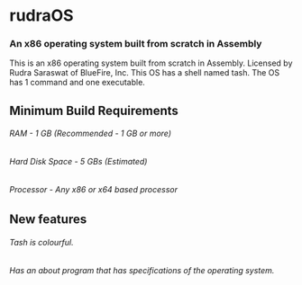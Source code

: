 # rudraOS
### An x86 operating system built from scratch in Assembly
This is an x86 operating system built from scratch in Assembly. Licensed by Rudra Saraswat of BlueFire, Inc.
This OS has a shell named tash. The OS has 1 command and one executable.

## Minimum Build Requirements
###### RAM - 1 GB (Recommended - 1 GB or more)
###### Hard Disk Space - 5 GBs (Estimated)
###### Processor - Any x86 or x64 based processor

## New features
###### Tash is colourful.
###### Has an about program that has specifications of the operating system.
